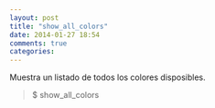 ```yaml
---
layout: post
title: "show_all_colors"
date: 2014-01-27 18:54
comments: true
categories: 
---
```

Muestra un listado de todos los colores disposibles.

>$ show_all_colors


